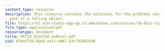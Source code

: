 ```yaml
---
content_type: resource
description: This resource contains the solutions for the problems related to the
  path of a falling object.
file: https://ol-ocw-studio-app-qa.s3.amazonaws.com/courses/18-01sc-single-variable-calculus-fall-2010/67baf73b6ba9ae11a967b3c792897b38_MIT18_01SCF10_ex81sol.pdf
file_type: application/pdf
resourcetype: Document
title: MIT18_01SCF10_ex81sol.pdf
uid: 67baf73b-6ba9-ae11-a967-b3c792897b38
---
```

